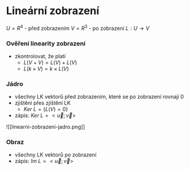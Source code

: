 # Lineární zobrazení

$U = R^4$ - před zobrazením
$V = R^3$ - po zobrazení
$L : U \to V$

### Ověření linearity zobrazení

- zkontrolovat, že platí
	- $L(V + V) = L(V) + L(V)$
	- $L(k \times V) = k \times L(V)$

### Jádro

- všechny LK vektorů před zobrazením, které se po zobrazení rovnají 0
- zjištění přes zjištění LK
	- $Ker \  L = \{ L(V) = 0 \}$
- zápis: $Ker \ L = {<\vec u; \vec v>}$

![[linearni-zobrazeni-jadro.png]]

### Obraz

- všechny LK vektorů po zobrazení
- zápis: $Im \ L = {<\vec u; \vec v>}$